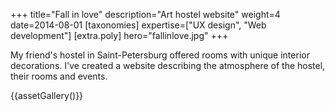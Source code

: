 +++
title="Fall in love"
description="Art hostel website"
weight=4
date=2014-08-01
[taxonomies]
expertise=["UX design", "Web development"]
[extra.poly]
hero="fallinlove.jpg"
+++

My friend's hostel in Saint-Petersburg offered rooms with unique interior decorations. I've created a website describing the atmosphere of the hostel, their rooms and events.

{{assetGallery()}}